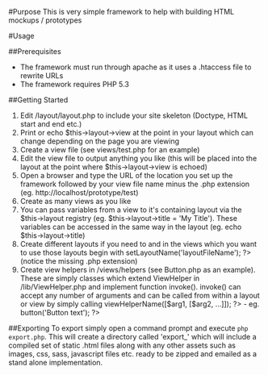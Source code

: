 #Purpose
This is very simple framework to help with building HTML mockups / prototypes

#Usage

##Prerequisites
* The framework must run through apache as it uses a .htaccess file to rewrite URLs
* The framework requires PHP 5.3

##Getting Started
1. Edit /layout/layout.php to include your site skeleton (Doctype, HTML start and end etc.)
2. Print or echo $this->layout->view at the point in your layout which can change depending on the page you are viewing
3. Create a view file (see views/test.php for an example)
4. Edit the view file to output anything you like (this will be placed into the layout at the point where $this->layout->view is echoed)
5. Open a browser and type the URL of the location you set up the framework followed by your view file name minus the .php extension (eg. http://localhost/prototype/test)
6. Create as many views as you like
7. You can pass variables from a view to it's containing layout via the $this->layout registry (eg. $this->layout->title = 'My Title'). These variables can be accessed in the same way in the layout (eg. echo $this->layout->title)
8. Create different layouts if you need to and in the views which you want to use those layouts begin with <?php $this->setLayoutName('layoutFileName'); ?> (notice the missing .php extension)
9. Create view helpers in /views/helpers (see Button.php as an example). These are simply classes which extend ViewHelper in /lib/ViewHelper.php and implement function invoke(). invoke() can accept any number of arguments and can be called from within a layout or view by simply calling <?php echo $this->viewHelperName([$arg1, [$arg2, ...]]); ?> - eg. <?php echo $this->button('Button text'); ?>

##Exporting
To export simply open a command prompt and execute `php export.php`. This will create a directory called 'export_<datetime>' which will include a compiled set of static .html files along with any other assets such as images, css, sass, javascript files etc. ready to be zipped and emailed as a stand alone implementation.